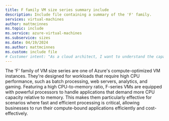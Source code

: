 ```yaml
---
title: F family VM size series summary include
description: Include file containing a summary of the 'F' family.
services: virtual-machines
author: mattmcinnes
ms.topic: include
ms.service: azure-virtual-machines
ms.subservice: sizes
ms.date: 04/19/2024
ms.author: mattmcinnes
ms.custom: include file
# Customer intent: "As a cloud architect, I want to understand the capabilities and use cases of the 'F' family of VM size series, so that I can select the appropriate virtual machine instances for high CPU performance workloads in my applications."
---
```

The 'F' family of VM size series are one of Azure's compute-optimized VM instances. They're designed for workloads that require high CPU performance, such as batch processing, web servers, analytics, and gaming. Featuring a high CPU-to-memory ratio, F-series VMs are equipped with powerful processors to handle applications that demand more CPU capacity relative to memory. This makes them particularly effective for scenarios where fast and efficient processing is critical, allowing businesses to run their compute-bound applications efficiently and cost-effectively.